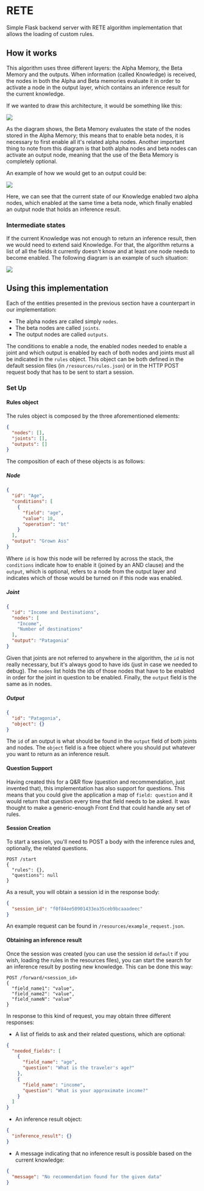 # RETE
Simple Flask backend server with RETE algorithm implementation that allows the loading
of custom rules.

## How it works
This algorithm uses three different layers: the Alpha Memory, the Beta Memory and the
outputs. When information (called Knowledge) is received, the nodes in both the Alpha
and Beta memories evaluate it in order to activate a node in the output layer, which
contains an inference result for the current knowledge.

If we wanted to draw this architecture, it would be something like this:

![](./img/diagram.png)

As the diagram shows, the Beta Memory evaluates the state of the nodes stored in the
Alpha Memory; this means that to enable beta nodes, it is necessary to first enable
all it's related alpha nodes. Another important thing to note from this diagram is 
that both alpha nodes and beta nodes can activate an output node, meaning that the
use of the Beta Memory is completely optional.

An example of how we would get to an output could be:

![](./img/diagram-example1.png)

Here, we can see that the current state of our Knowledge enabled two alpha nodes, which
enabled at the same time a beta node, which finally enabled an output node that holds
an inference result.

### Intermediate states

If the current Knowledge was not enough to return an inference result, then we would
need to extend said Knowledge. For that, the algorithm returns a list of all the fields
it currently doesn't know and at least one node needs to become enabled. The following
diagram is an example of such situation:

![](./img/diagram-example2.png)    

## Using this implementation

Each of the entities presented in the previous section have a counterpart in our 
implementation:

* The alpha nodes are called simply `nodes`.
* The beta nodes are called `joints`.
* The output nodes are called `outputs`.

The conditions to enable a node, the enabled nodes needed to enable a joint and which
output is enabled by each of both nodes and joints must all be indicated in the `rules`
object. This object can be both defined in the default session files (in 
`/resources/rules.json`) or in the HTTP POST request body that has to be sent to start
a session.

### Set Up

#### Rules object
The rules object is composed by the three aforementioned elements:
```json
{
  "nodes": [],
  "joints": [],
  "outputs": [] 
}
```
The composition of each of these objects is as follows:
##### Node
```json
{
  "id": "Age",
  "conditions": [
    {
      "field": "age",
      "value": 18,
      "operation": "bt"
    }
  ],
  "output": "Grown Ass"
}
```
Where `id` is how this node will be referred by across the stack, the `conditions`
indicate how to enable it (joined by an AND clause) and the `output`, which is 
optional, refers to a node from the output layer and indicates which of those would
be turned on if this node was enabled.

##### Joint
```json
{
  "id": "Income and Destinations",
  "nodes": [
    "Income",
    "Number of destinations"
  ],
  "output": "Patagonia"
}
``` 
Given that joints are not referred to anywhere in the algorithm, the `id` is not
really necessary, but it's always good to have ids (just in case we needed to debug).
The `nodes` list holds the ids of those nodes that have to be enabled in order for
the joint in question to be enabled. Finally, the `output` field is the same as in
nodes.

##### Output
```json
{
  "id": "Patagonia",
  "object": {}
}
```
The `id` of an output is what should be found in the `output` field of both joints
and nodes. The `object` field is a free object where you should put whatever you
want to return as an inference result.

#### Question Support
Having created this for a Q&R flow (question and recommendation, just invented that),
this implementation has also support for questions. This means that you could give the
application a map of `field: question` and it would return that question every time
that field needs to be asked. It was thought to make a generic-enough Front End that
could handle any set of rules.

#### Session Creation
To start a session, you'll need to POST a body with the inference rules and, optionally,
the related questions.
```http request
POST /start
{
  "rules": {},
  "questions": null
}
```
As a result, you will obtain a session id in the response body:
```json
{
  "session_id": "f0f84ee50901433ea35ceb9bcaaadeec"
}
```
An example request can be found in `/resources/example_request.json`.

#### Obtaining an inference result
Once the session was created (you can use the session id `default` if you wish, loading
the rules in the resources files), you can start the search for an inference result
by posting new knowledge. This can be done this way:

```http request
POST /forward/<session_id>
{
  "field_name1": "value",
  "field_name2": "value",
  "field_nameN": "value"
}
```
In response to this kind of request, you may obtain three different responses:

* A list of fields to ask and their related questions, which are optional:
```json
{
  "needed_fields": [
    {
      "field_name": "age",
      "question": "What is the traveler's age?"
    },
    {
      "field_name": "income",
      "question": "What is your approximate income?"
    }
  ]
}
```
* An inference result object:
```json
{
  "inference_result": {}
}
```
* A message indicating that no inference result is possible based on the current 
knowledge:
```json
{
  "message": "No recommendation found for the given data"
}
```